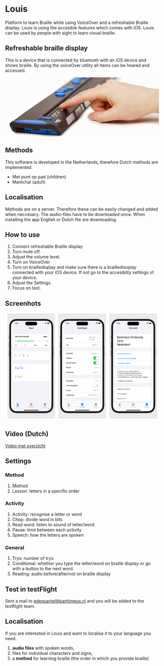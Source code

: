 # Louis

Platform to learn Braille while using VoiceOver and a refreshable Braille display. Louis is using the accesible features which comes with iOS. Louis can be used by people with sight to learn visual braille.

## Refreshable braille display

This is a device that is connected by bluetooth with an iOS device and shows braille. By using the voiceOver utility all items can be heared and accessed. 

![](screenshots/brailledisplay.png)

## Methods
This software is developed in the Netherlands, therefore Dutch methods are implemented.

* Met punt op pad (children)
* Maréchal (adult)

## Localisation
Methods are on a server. Therefore these can be easily changed and added when neccesary. The audio-files have to be downloaded once. When installing the app English or Dutch file are downloading.

## How to use
1. Connect refreshable Braille display
2. Turn mute off.
2. Adjust the volume level.
3. Turn on VoiceOver
4. Turn on brailledisplay and make sure there is a brailledisoplay connected with your iOS device. If not go to the accesiblity settings of your device.
5. Adjust the Settings.
6. Focus on text.

## Screenhots
![](screenshots/screenshot.png)

## Video (Dutch)
[Video met overzicht](https://vimeo.com/810543898)

## Settings

### Method
1. Method
2. Lesson: letters in a specific order

### Activity
1. Activity: recognise a letter or word
2. Chop: divide word in bits
3. Read word: listen to sound of letter/word
4. Pause: time between each activity 
5. Speech: how the letters are spoken 

### General

1. Trys: number of trys
2. Conditional: whether you type the letter/word on braille display or go with a button to the next word.
3. Reading: audio before/after/not on braille display 

## Test in testFlight

Sent a mail to edequartel@barttimeus.nl and you will be added to the testflight team. 

## Localisation

If you are interested in Louis and want to localise it to your language you need.  

1. **audio files** with spoken words,
2. files for individual characters and signs,
3. a **method** for learning braille (the order in   which you provide braille)
